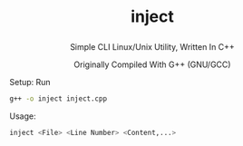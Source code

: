 # <p align="center"> inject
<p align="center"> Simple CLI Linux/Unix Utility, Written In C++ 
<p align="center"> Originally Compiled With G++ (GNU/GCC) 

Setup: Run
```bash
g++ -o inject inject.cpp
```

Usage:
```bash 
inject <File> <Line Number> <Content,...>
```
